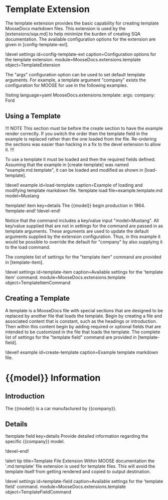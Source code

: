# Template Extension

The template extension provides the basic capability for creating template MooseDocs markdown
files. This extension is used by the [extensions/sqa.md] to help minimize the burden of
creating SQA documentation. The available configuration options for the extension are given
in [config-template-ext].

!devel settings id=config-template-ext
                caption=Configuration options for the template extension.
                module=MooseDocs.extensions.template
                object=TemplateExtension

The "args" configuration option can be used to set default template arguments. For example, a
template argument "company" exists the configuration for MOOSE for use in the following examples.

!listing language=yaml
MooseDocs.extensions.template:
    args:
        company: Ford

## Using a Template

!!! NOTE
This section must be before the create section to have the example render correctly. If you
switch the order then the template field in the example is replaced rather than the one loaded
from the file. Re-ordering the sections was easier than hacking in a fix to the devel extension to
allow it.
!!!

To use a template it must be loaded and then the required fields defined. Assuming that the example
in [create-template] was named "example.md.template", it can be loaded and modified as shown in
[load-template].

!devel! example id=load-template
                caption=Example of loading and modifying template markdown file.
!template load file=example.template.md model=Mustang

!template! item key=details
The {{model}} begin production in 1964.
!template-end!
!devel-end!

Notice that the command includes a key/value input "model=Mustang". All key/value supplied that
are not in settings for the command are passed in as template arguments. These arguments are
used to update the default arguments supplied by the extension configuration. Thus, in this example
it would be possible to override the default for "company" by also supplying it to the load command.

The complete list of settings for the "template item" command are provided in
[template-item].

!devel settings id=template-item
                caption=Available settings for the 'template item' command.
                module=MooseDocs.extensions.template
                object=TemplateItemCommand

## Creating a Template

A template is a MooseDocs file with special sections that are designed to be replaced by another file
that loads the template. Begin by creating a file and associated content that is constant, such as
the headings or introduction. Then within this content begin by adding required or optional fields
that are intended to be customized in the file that loads the template. The complete list of settings
for the "template field" command are provided in [template-field].

!devel! example id=create-template
                caption=Example template markdown file.
# {{model}} Information

## Introduction

The {{model}} is a car manufactured by {{company}}.

## Details

!template field key=details
Provide detailed information regarding the specific {{company}} model.

!devel-end!

!alert tip title=Template File Extension
Within MOOSE documentation the '.md.template' file extension is used for template files. This will
avoid the template itself from getting rendered and copied to output destination.

!devel settings id=template-field
                caption=Available settings for the 'template field' command.
                module=MooseDocs.extensions.template
                object=TemplateFieldCommand
